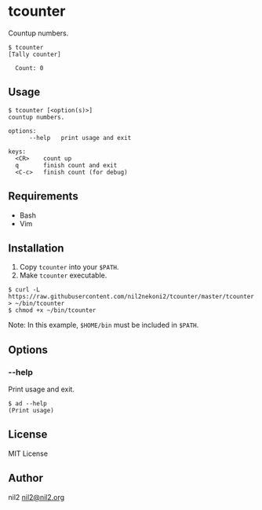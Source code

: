 tcounter
========

Countup numbers.

```
$ tcounter
[Tally counter]

  Count: 0
```

Usage
-----

```
$ tcounter [<option(s)>]
countup numbers.

options:
      --help   print usage and exit

keys:
  <CR>    count up
  q       finish count and exit
  <C-c>   finish count (for debug)
```

Requirements
------------

- Bash
- Vim

Installation
------------

1. Copy `tcounter` into your `$PATH`.
2. Make `tcounter` executable.

```
$ curl -L https://raw.githubusercontent.com/nil2nekoni2/tcounter/master/tcounter > ~/bin/tcounter
$ chmod +x ~/bin/tcounter
```

Note: In this example, `$HOME/bin` must be included in `$PATH`.

Options
-------

### --help

Print usage and exit.

```
$ ad --help
(Print usage)
```

License
-------

MIT License

Author
------

nil2 <nil2@nil2.org>
